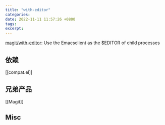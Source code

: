 ```yaml
---
title: "with-editor"
categories: 
date: 2022-11-11 11:57:26 +0800
tags: 
excerpt: 
---
```


[magit/with-editor](https://github.com/magit/with-editor): Use the Emacsclient as the $EDITOR of child processes

## 依赖

[[compat.el]]

## 兄弟产品

[[Magit]]


## Misc


